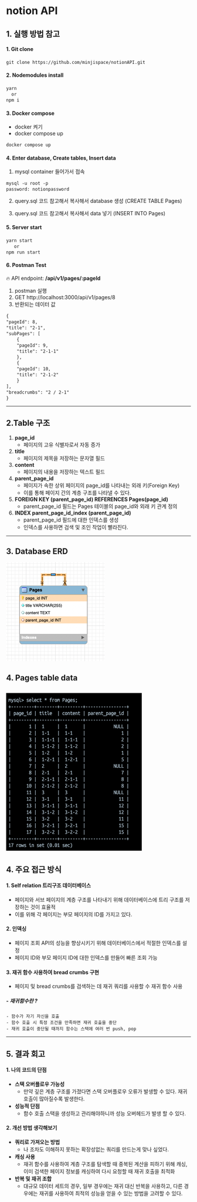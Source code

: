 # notion API

## 1. 실행 방법 참고
#### 1. **Git clone**
```
git clone https://github.com/minjispace/notionAPI.git
```

#### 2. **Nodemodules install**
```
yarn 
  or
npm i
```
#### 3. **Docker compose**
- docker 켜기
- docker compose up
```
docker compose up
```
#### 4. **Enter database, Create tables, Insert data**
1. mysql container 들어가서 접속
```
mysql -u root -p
password: notionpassword
```
2. query.sql 코드 참고해서 복사해서 database 생성 (CREATE TABLE Pages)

3. query.sql 코드 참고해서 복사해서 data 넣기 (INSERT INTO Pages)

#### 5. **Server start**
```
yarn start 
   or
npm run start
```

#### 6. **Postman Test**
🔥 API endpoint: **/api/v1/pages/:pageId**
1. postman 실행
2. GET http://localhost:3000/api/v1/pages/8
3. 반환되는 데이터 값
```
{
"pageId": 8,
"title": "2-1",
"subPages": [
    {
    "pageId": 9,
    "title": "2-1-1"
    },
    {
    "pageId": 10,
    "title": "2-1-2"
    }
],
"breadcrumbs": "2 / 2-1"
}
```

---
## 2.Table 구조
1. **page_id**
    - 페이지의 고유 식별자로서 자동 증가
2. **title**
    - 페이지의 제목을 저장하는 문자열 필드
3. **content**
    - 페이지의 내용을 저장하는 텍스트 필드
4. **parent_page_id**
    - 페이지가 속한 상위 페이지의 page_id를 나타내는 외래 키(Foreign Key)
    - 이를 통해 페이지 간의 계층 구조를 나타낼 수 있다.
5. **FOREIGN KEY (parent_page_id) REFERENCES Pages(page_id)**
    - parent_page_id 필드는 Pages 테이블의 page_id와 외래 키 관계 정의
6. **INDEX parent_page_id_index (parent_page_id)**
    - parent_page_id 필드에 대한 인덱스를 생성
    - 인덱스를 사용하면 검색 및 조인 작업이 빨라진다.

---
## 3. Database ERD


 ![ERD image](<public/ERD.png>)

## 4. Pages table data
 ![Pages table data image](<public/data.png>)
---
## 4. 주요 접근 방식
#### 1. Self relation 트리구조 데이터베이스
- 페이지와 서브 페이지의 계층 구조를 나타내기 위해 데이터베이스에 트리 구조를 저장하는 것이 효율적 
- 이를 위해 각 페이지는 부모 페이지의 ID를 가지고 있다.

#### 2. **인덱싱**
- 페이지 조회 API의 성능을 향상시키기 위해 데이터베이스에서 적절한 인덱스를 설정
- 페이지 ID와 부모 페이지 ID에 대한 인덱스를 만들어 빠른 조회 가능

#### 3. **재귀 함수 사용하여 bread crumbs 구현**
- 페이지 및 bread crumbs를 검색하는 데 재귀 쿼리를 사용할 수 재귀 함수 사용
##### - **재귀함수**란 ?
```
- 함수가 자기 자신을 호출
- 함수 호출 시 특정 조건을 만족하면 재귀 호출을 중단
- 재귀 호출이 중단될 때까지 함수는 스택에 여러 번 push, pop
```
---
## 5. 결과 회고

#### 1.  나의 코드의 단점 
- **스택 오버플로우 가능성**
    - 만약 깊은 계층 구조를 가졌다면 스택 오버플로우 오류가 발생할 수 있다. 재귀 호출이 많아질수록 발생한다.
- **성능적 단점**  
    - 함수 호출 스택을 생성하고 관리해야하니까 성능 오버헤드가 발생 할 수 있다.
#### 2. 개선 방법 생각해보기
- **쿼리로 가져오는 방법**  
    -  나 조차도 이해하지 못하는 확장성없는 쿼리를 만드는게 맞나 싶었다.
- **캐싱 사용**     
    - 재귀 함수를 사용하여 계층 구조를 탐색할 때 중복된 계산을 피하기 위해 캐싱, 이미 검색한 페이지 정보를 캐싱하여 다시 요청할 때 재귀 호출을 최적화
- **반복 및 재귀 조합**
    -  대규모 데이터 세트의 경우, 일부 경우에는 재귀 대신 반복을 사용하고, 다른 경우에는 재귀를 사용하여 최적의 성능을 얻을 수 있는 방법을 고려할 수 있다.